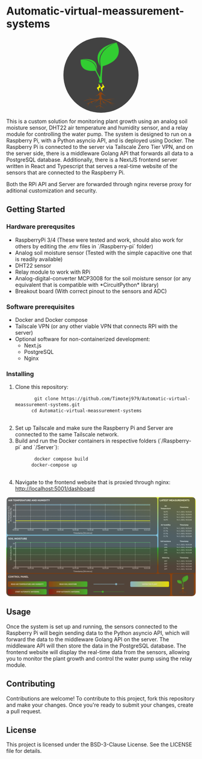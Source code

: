 <h1>Automatic-virtual-meassurement-systems</h1>

<div style="display: flex; justify-content: center;">
  <img src="./Docs/assets/logo.png" style="border-radius: 50%; width: 200px; height: 200px;">
</div>

<p>This is a custom solution for monitoring plant growth using an analog soil moisture sensor, DHT22 air temperature and humidity sensor, and a relay module for controlling the water pump. The system is designed to run on a Raspberry Pi, with a Python asyncio API, and is deployed using Docker. The Raspberry Pi is connected to the server via Tailscale Zero Tier VPN, and on the server side, there is a middleware Golang API that forwards all data to a PostgreSQL database. Additionally, there is a NextJS frontend server written in React and Typescript that serves a real-time website of the sensors that are connected to the Raspberry Pi.</p>

<p>Both the RPi API and Server are forwarded through nginx reverse proxy for aditional customization and security.</p>

<h2>Getting Started</h2>

<h3>Hardware prerequsites</h3>
<ul>
  <li>RaspberryPi 3/4 (These were tested and work, should also work for others by editing the .env files in `/Raspberry-pi` folder)</li>
  <li>Analog soil moisture sensor (Tested with the simple capacitive one that is readily available)</li>
  <li>DHT22 sensor</li>
  <li>Relay module to work with RPi</li>
  <li>Analog-digital-converter MCP3008 for the soil moisture sensor (or any equivalent that is compatible with *CircuitPython* library)</li>
  <li>Breakout board (With correct pinout to the sensors and ADC)</li>
</ul>

<h3>Software prerequisites</h3>
<ul>
  <li>Docker and Docker compose</li>
  <li>Tailscale VPN (or any other viable VPN that connects RPI with the server)</li>
  <li>Optional software for non-containerized development:
    <ul>
      <li>Next.js</li>
      <li>PostgreSQL</li>
      <li>Nginx</li>
    </ul>
  </li>
</ul>

<h3>Installing</h3>
<ol>
  <li>Clone this repository:
    <pre>
      <code>git clone https://github.com/Timotej979/Automatic-virtual-meassurement-systems.git
      cd Automatic-virtual-meassurement-systems</code>
    </pre>
  </li>
  <li>Set up Tailscale and make sure the Raspberry Pi and Server are connected to the same Tailscale network.</li>
  <li>Build and run the Docker containers in respective folders (`/Raspberry-pi` and `/Server`):
    <pre>
      <code>docker compose build
      docker-compose up</code>
    </pre>
  </li>
  <li>Navigate to the frontend website that is proxied through nginx: <a href="http://localhost:5001/dashboard">http://localhost:5001/dashboard</a></li>
</ol>

<div style="display: flex; justify-content: center;">
  <img src="./Docs/assets/dashboard.png" style="border-radius: 10px; max-width: 100%; height: auto;">
</div>

<h2>Usage</h2>

<p>Once the system is set up and running, the sensors connected to the Raspberry Pi will begin sending data to the Python asyncio API, which will forward the data to the middleware Golang API on the server. The middleware API will then store the data in the PostgreSQL database. The frontend website will display the real-time data from the sensors, allowing you to monitor the plant growth and control the water pump using the relay module.</p>

<h2>Contributing</h2>

<p>Contributions are welcome! To contribute to this project, fork this repository and make your changes. Once you're ready to submit your changes, create a pull request.</p>

<h2>License</h2>

<p>This project is licensed under the BSD-3-Clause License. See the LICENSE file for details.</p>